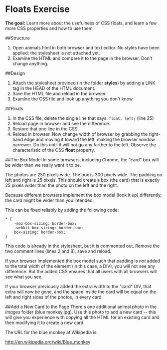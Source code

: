 Floats Exercise
=================

**The goal:** Learn more about the usefulness of CSS floats, and learn a few more CSS properties and how to use them.

##Structure

1. Open animals.html in both browser and text editor. No styles have been applied; the stylesheet is not attached yet. 
2. Examine the HTML and compare it to the page in the browser. Don't change anything.

##Design
1. Attach the stylesheet provided (in the folder **styles**) by adding a LINK tag in the HEAD of the HTML document.
2. Save the HTML file and reload in the browser.
3. Examine the CSS file and look up anything you don't know.

##Floats
1. In the CSS file, delete the single line that says: 	`float: left;` (line 25)
2. Reload page in browser and see the difference.
3. Restore that one line in the CSS.
4. Reload in browser. Now change width of browser by grabbing the right-hand edge and moving it toward the left, making the browser window narrower. Do this until it will not go any farther to the left. Observe the characteristic of the CSS **float** property.

##The Box Model
In some browsers, including Chrome, the "card" box will be wider than we really want it to be.

The photos are 250 pixels wide. The box is 300 pixels wide. The padding on left and right is 25 pixels. This should create a box (the card) that is exactly 25 pixels wider than the photo on the left and the right.

Because different browsers implement the box model (look it up) differently, the card might be wider than you intended.

This can be fixed reliably by adding the following code:

```
* {
	-moz-box-sizing: border-box;
	-webkit-box-sizing: border-box;
	box-sizing: border-box;
}
```

This code is already in the stylesheet, but it is commented out. Remove the two comment lines (lines 2 and 8), save and reload. 

If your browser implemented the box model such that padding is *not* added to the total width of the element (in this case, a DIV), you will not see any difference. But the added CSS ensures that all users with all browsers will see what you see.

If your browser previously added the extra width to the "card" DIV, that extra will now be gone, and the space inside the card will be equal on the left and right sides of the photos, in every card.

##Add a New Card to the Page
There's one additional animal photo in the *images* folder (blue monkey.jpg). Use this photo to add a new card -- this will give you experience with copying all the HTML for an existing card and then modifying it to create a new card. 

The URL for the blue monkey at Wikipedia is:

http://en.wikipedia.org/wiki/Blue_monkey


